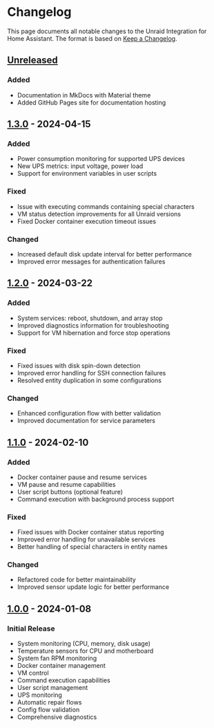 # Changelog

This page documents all notable changes to the Unraid Integration for Home Assistant. The format is based on [Keep a Changelog](https://keepachangelog.com/en/1.0.0/).

## [Unreleased]

### Added
- Documentation in MkDocs with Material theme
- Added GitHub Pages site for documentation hosting

## [1.3.0] - 2024-04-15

### Added
- Power consumption monitoring for supported UPS devices
- New UPS metrics: input voltage, power load
- Support for environment variables in user scripts

### Fixed
- Issue with executing commands containing special characters
- VM status detection improvements for all Unraid versions
- Fixed Docker container execution timeout issues

### Changed
- Increased default disk update interval for better performance
- Improved error messages for authentication failures

## [1.2.0] - 2024-03-22

### Added
- System services: reboot, shutdown, and array stop
- Improved diagnostics information for troubleshooting
- Support for VM hibernation and force stop operations

### Fixed
- Fixed issues with disk spin-down detection
- Improved error handling for SSH connection failures
- Resolved entity duplication in some configurations

### Changed
- Enhanced configuration flow with better validation
- Improved documentation for service parameters

## [1.1.0] - 2024-02-10

### Added
- Docker container pause and resume services
- VM pause and resume capabilities
- User script buttons (optional feature)
- Command execution with background process support

### Fixed
- Fixed issues with Docker container status reporting
- Improved error handling for unavailable services
- Better handling of special characters in entity names

### Changed
- Refactored code for better maintainability
- Improved sensor update logic for better performance

## [1.0.0] - 2024-01-08

### Initial Release

- System monitoring (CPU, memory, disk usage)
- Temperature sensors for CPU and motherboard
- System fan RPM monitoring
- Docker container management
- VM control
- Command execution capabilities
- User script management
- UPS monitoring
- Automatic repair flows
- Config flow validation
- Comprehensive diagnostics

[Unreleased]: https://github.com/domalab/ha-unraid/compare/v1.3.0...HEAD
[1.3.0]: https://github.com/domalab/ha-unraid/compare/v1.2.0...v1.3.0
[1.2.0]: https://github.com/domalab/ha-unraid/compare/v1.1.0...v1.2.0
[1.1.0]: https://github.com/domalab/ha-unraid/compare/v1.0.0...v1.1.0
[1.0.0]: https://github.com/domalab/ha-unraid/releases/tag/v1.0.0 